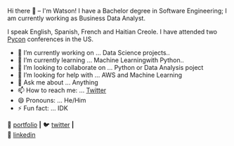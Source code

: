 Hi there 👋 – I'm Watson!
I have a Bachelor degree in Software Engineering;  I am currently working as Business Data Analyst.

I speak English, Spanish, French and  Haitian Creole. I have attended two [Pycon](https://us.pycon.org/2020/) conferences in the US.

- 🔭 I’m currently working on ... Data Science projects..
- 🌱 I’m currently learning ... Machine Learningwith Python..
- 👯 I’m looking to collaborate on ... Python or Data Analysis poject
- 🤔 I’m looking for help with ... AWS and Machine Learning
- 💬 Ask me about ... Anything
- 📫 How to reach me: ... [Twitter](https://twitter.com/WMarcelain)
- 😄 Pronouns: ... He/Him
- ⚡ Fun fact: ... IDK

🏡 [portfolio][portfolio] **|** 
🐦 [twitter][twitter] **|**  
👔 [linkedin][linkedin]


[portfolio]: https://watsongm24.github.io/watsongm2/
[twitter]: https://twitter.com/WMarcelain
[linkedin]: https://www.linkedin.com/in/watson-marcelain-0a13a3ba/


